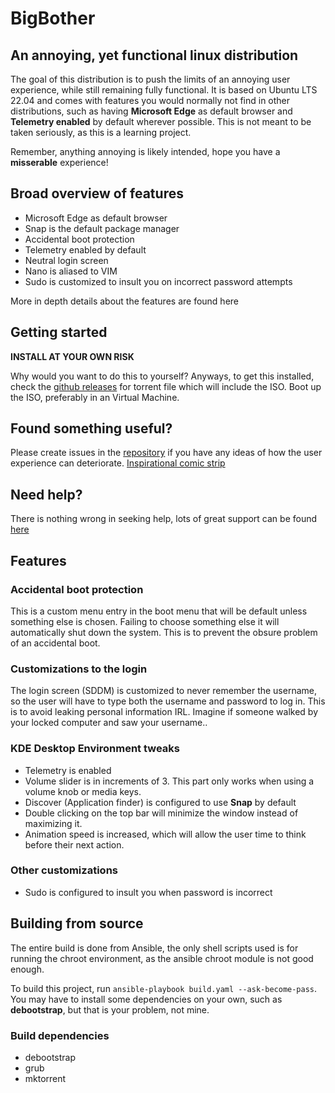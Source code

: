 # BigBother
## An annoying, yet functional linux distribution

The goal of this distribution is to push the limits of an annoying user experience, while still remaining fully functional.
It is based on Ubuntu LTS 22.04 and comes with features you would normally not find in other distributions, such as having **Microsoft Edge** as default browser and **Telemetry enabled** by default wherever possible.
This is not meant to be taken seriously, as this is a learning project.

Remember, anything annoying is likely intended, hope you have a **misserable** experience! 


## Broad overview of features
- Microsoft Edge as default browser
- Snap is the default package manager
- Accidental boot protection
- Telemetry enabled by default
- Neutral login screen
- Nano is aliased to VIM
- Sudo is customized to insult you on incorrect password attempts

More in depth details about the features are found here

## Getting started
**INSTALL AT YOUR OWN RISK**

Why would you want to do this to yourself? Anyways, to get this installed, check the [github releases](https://github.com/BigBotherLinux/BigBother/releases) for torrent file which will include the ISO. Boot up the ISO, preferably in an Virtual Machine.


## Found something useful?  
Please create issues in the [repository](https://github.com/BigBotherLinux/BigBother/issues) if you have any ideas of how the user experience can deteriorate. [Inspirational comic strip](https://feelafraidcomic.com/60.php)
## Need help?

There is nothing wrong in seeking help, lots of great support can be found [here](https://www.healthygamer.gg/about-us)

## Features 
### Accidental boot protection
This is a custom menu entry in the boot menu that will be default unless something else is chosen.
Failing to choose something else it will automatically shut down the system. This is to prevent the obsure problem of an accidental boot.

### Customizations to the login
The login screen (SDDM) is customized to never remember the username, so the user will have to type both the username and password to log in. This is to avoid leaking personal information IRL. Imagine if someone walked by your locked computer and saw your username..

### KDE Desktop Environment tweaks
- Telemetry is enabled
- Volume slider is in increments of 3. This part only works when using a volume knob or media keys.
- Discover (Application finder) is configured to use **Snap** by default
- Double clicking on the top bar will minimize the window instead of maximizing it.
- Animation speed is increased, which will allow the user time to think before their next action.

### Other customizations
- Sudo is configured to insult you when password is incorrect


## Building from source
The entire build is done from Ansible, the only shell scripts used is for running the chroot environment, as the ansible chroot module is not good enough. 

To build this project, run `ansible-playbook build.yaml --ask-become-pass`.  You may have to install some dependencies on your own, such as **debootstrap**, but that is your problem, not mine.

### Build dependencies
  * debootstrap
  * grub
  * mktorrent